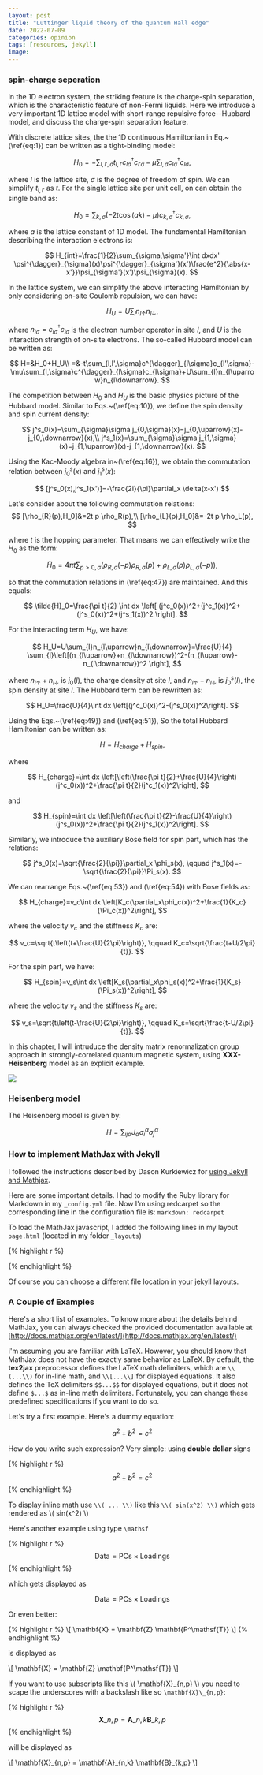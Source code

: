 ```yaml
---
layout: post
title: "Luttinger liquid theory of the quantum Hall edge"
date: 2022-07-09
categories: opinion
tags: [resources, jekyll]
image:
---
```


### spin-charge seperation
In the 1D electron system, the striking feature is the charge-spin separation, which is the characteristic feature of non-Fermi liquids. Here we introduce a very important 1D lattice model with short-range repulsive force--Hubbard model, and discuss the charge-spin separation feature. 

With discrete lattice sites, the the 1D continuous Hamiltonian in Eq.~(\ref{eq:1}) can be written as a tight-binding model:

$$
H_0=-\sum_{l,l',\sigma} t_{l,l'}c^{\dagger}_{l\sigma}c_{l'\sigma}-\mu\sum_{l,\sigma}c^{\dagger}_{l\sigma}c_{l\sigma}, 
$$

where $l$ is the lattice site, $\sigma$ is the degree of freedom of spin. We can simplify $t_{l,l'}$ as $t$. For the single lattice site per unit cell, on can obtain the single band as:

$$
H_0=\sum_{k,\sigma} \left(-2t\cos(ak)-\mu \right) c^{\dagger}_{k,\sigma}c_{k,\sigma},
$$

where $a$ is the lattice constant of 1D model. The fundamental Hamiltonian describing the interaction electrons is: 

$$
H_{int}=\frac{1}{2}\sum_{\sigma,\sigma'}\int dxdx' \psi^{\dagger}_{\sigma}(x)\psi^{\dagger}_{\sigma'}(x')\frac{e^2}{\abs{x-x'}}\psi_{\sigma'}(x')\psi_{\sigma}(x).
$$

In the lattice system, we can simplify the above interacting Hamiltonian by only considering on-site Coulomb repulsion, we can have:

$$
H_{U}=U\sum_{l}n_{l\uparrow}n_{l\downarrow},
$$

where $n_{l\sigma}=c^{\dagger}_{l\sigma}c_{l\sigma}$ is the electron number operator in site $l$, and $U$ is the interaction strength of on-site electrons. The so-called Hubbard model can be written as:

$$
H=&H_0+H_U\\
=&-t\sum_{l,l',\sigma}c^{\dagger}_{l\sigma}c_{l'\sigma}-\mu\sum_{l,\sigma}c^{\dagger}_{l\sigma}c_{l\sigma}+U\sum_{l}n_{l\uparrow}n_{l\downarrow}.
$$

The competition between $H_0$ and $H_U$ is the basic physics picture of the Hubbard model. Similar to Eqs.~(\ref{eq:10}), we define the spin density and spin current density:

$$
j^s_0(x)=\sum_{\sigma}\sigma j_{0,\sigma}(x)=j_{0,\uparrow}(x)-j_{0,\downarrow}(x),\\
j^s_1(x)=\sum_{\sigma}\sigma j_{1,\sigma}(x)=j_{1,\uparrow}(x)-j_{1,\downarrow}(x).
$$

Using the Kac-Moody algebra in~(\ref{eq:16}), we obtain the commutation relation between $j^s_0(x)$ and $j^s_1(x)$: 

$$
[j^s_0(x),j^s_1(x')]=-\frac{2i}{\pi}\partial_x \delta(x-x')
$$

Let's consider about the following commutation relations:
$$
[\rho_{R}(p),H_0]&=2t p \rho_R(p),\\
[\rho_{L}(p),H_0]&=-2t p \rho_L(p),
$$

where $t$ is the hopping parameter. That means we can effectively write the $H_0$ as the form:

$$
\tilde{H}_0=4\pi t \sum_{p>0,\sigma}(\rho_{R,\sigma}(-p)\rho_{R,\sigma}(p)+\rho_{L,\sigma}(p)\rho_{L,\sigma}(-p)),
$$

so that the commutation relations in (\ref{eq:47}) are maintained. And this equals:

$$
\tilde{H}_0=\frac{\pi t}{2} \int dx \left[ (j^c_0(x))^2+(j^c_1(x))^2+(j^s_0(x))^2+(j^s_1(x))^2 \right].
$$

For the interacting term $H_U$, we have:

$$
H_U=U\sum_{l}n_{l\uparrow}n_{l\downarrow}=\frac{U}{4} \sum_{l}\left[(n_{l\uparrow}+n_{l\downarrow})^2-(n_{l\uparrow}-n_{l\downarrow})^2 \right],
$$

where $n_{l\uparrow}+n_{l\downarrow}$ is $j_0(l)$, the charge density at site $l$, and $n_{l\uparrow}-n_{l\downarrow}$ is $j^s_0(l)$, the spin density at site $l$. The Hubbard term can be rewritten as:  

$$
H_U=\frac{U}{4}\int dx \left[(j^c_0(x))^2-(j^s_0(x))^2\right].
$$

Using the Eqs.~(\ref{eq:49}) and (\ref{eq:51}), So the total Hubbard Hamiltonian can be written as: 

$$
H=H_{charge}+H_{spin},
$$

where

$$
H_{charge}=\int dx \left[\left(\frac{\pi t}{2}+\frac{U}{4}\right)(j^c_0(x))^2+\frac{\pi t}{2}(j^c_1(x))^2\right],
$$

and 

$$
H_{spin}=\int dx \left[\left(\frac{\pi t}{2}-\frac{U}{4}\right)(j^s_0(x))^2+\frac{\pi t}{2}(j^s_1(x))^2\right].
$$

Similarly, we introduce the auxiliary Bose field for spin part, which has the relations:

$$
j^s_0(x)=\sqrt{\frac{2}{\pi}}\partial_x \phi_s(x), \qquad
j^s_1(x)=-\sqrt{\frac{2}{\pi}}\Pi_s(x).
$$

We can rearrange Eqs.~(\ref{eq:53}) and (\ref{eq:54}) with Bose fields as:

$$
H_{charge}=v_c\int dx \left[K_c(\partial_x\phi_c(x))^2+\frac{1}{K_c}(\Pi_c(x))^2\right],
$$

where the velocity $v_c$ and the stiffness $K_c$ are:

$$
v_c=\sqrt{t\left(t+\frac{U}{2\pi}\right)}, \qquad K_c=\sqrt{\frac{t+U/2\pi}{t}}.
$$

For the spin part, we have: 

$$
H_{spin}=v_s\int dx \left[K_s(\partial_x\phi_s(x))^2+\frac{1}{K_s}(\Pi_s(x))^2\right],
$$

where the velocity $v_s$ and the stiffness $K_s$ are:

$$
v_s=\sqrt{t\left(t-\frac{U}{2\pi}\right)}, \qquad K_s=\sqrt{\frac{t-U/2\pi}{t}}.
$$

In this chapter, I will intruduce the density matrix renormalization group approach in 
strongly-correlated quantum magnetic system, using **XXX-Heisenberg** model as an explicit example.

<!--more-->

<img class="centered" src="https://www.mathjax.org/badge/mj-logo.svg" />

### Heisenberg model

The Heisenberg model is given by:

$$ H=\sum_{ij\alpha}J_{\alpha}\sigma^{\alpha}_i\sigma^{\alpha}_j $$


### How to implement MathJax with Jekyll

I followed the instructions described by Dason Kurkiewicz for
[using Jekyll and Mathjax](http://dasonk.github.io/blog/2012/10/09/Using-Jekyll-and-Mathjax/).

Here are some important details. I had to modify the Ruby library for Markdown in
my ```_config.yml``` file. Now I'm using redcarpet so the corresponding line in the
configuration file is: ```markdown: redcarpet```

To load the MathJax javascript, I added the following lines in my layout ```page.html```
(located in my folder ```_layouts```)

{% highlight r %}
<script type="text/javascript"
    src="http://cdn.mathjax.org/mathjax/latest/MathJax.js?config=TeX-AMS-MML_HTMLorMML">
</script>
{% endhighlight %}

Of course you can choose a different file location in your jekyll layouts.


### A Couple of Examples

Here's a short list of examples. To know more about the details behind MathJax, you can
always checked the provided documentation available at
[http://docs.mathjax.org/en/latest/](http://docs.mathjax.org/en/latest/)

I'm assuming you are familiar with LaTeX. However, you should know that MathJax does not
have the exactly same behavior as LaTeX. By default, the **tex2jax** preprocessor defines the
LaTeX math delimiters, which are ```\\(...\\)``` for in-line math, and ```\\[...\\]``` for
displayed equations. It also defines the TeX delimiters ```$$...$$``` for displayed
equations, but it does not define ```$...$``` as in-line math delimiters. Fortunately,
you can change these predefined specifications if you want to do so.

Let's try a first example. Here's a dummy equation:

$$a^2 + b^2 = c^2$$

How do you write such expression? Very simple: using **double dollar** signs

{% highlight r %}
$$a^2 + b^2 = c^2$$
{% endhighlight %}

To display inline math use ```\\( ... \\)``` like this ```\\( sin(x^2) \\)``` which gets
rendered as \\( sin(x^2) \\)


Here's another example using type ```\mathsf```

{% highlight r %}
$$ \mathsf{Data = PCs} \times \mathsf{Loadings} $$
{% endhighlight %}

which gets displayed as

$$ \mathsf{Data = PCs} \times \mathsf{Loadings} $$

Or even better:

{% highlight r %}
\\[ \mathbf{X} = \mathbf{Z} \mathbf{P^\mathsf{T}} \\]
{% endhighlight %}

is displayed as

\\[ \mathbf{X} = \mathbf{Z} \mathbf{P^\mathsf{T}} \\]

If you want to use subscripts like this \\( \mathbf{X}\_{n,p} \\) you need to scape the
underscores with a backslash like so ``` \mathbf{X}\_{n,p} ```:

{% highlight r %}
$$ \mathbf{X}\_{n,p} = \mathbf{A}\_{n,k} \mathbf{B}\_{k,p} $$
{% endhighlight %}

will be displayed as

\\[ \mathbf{X}\_{n,p} = \mathbf{A}\_{n,k} \mathbf{B}\_{k,p} \\]
